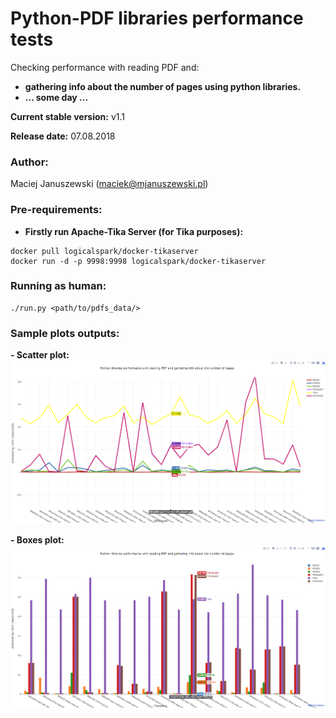 Python-PDF libraries performance tests
======================================
Checking performance with reading PDF and:
- **gathering info about the number of pages using python libraries.**
- **... some day ...**

**Current stable version:** v1.1

**Release date:** 07.08.2018

### Author:
Maciej Januszewski (maciek@mjanuszewski.pl)

### Pre-requirements:

* **Firstly run Apache-Tika Server (for Tika purposes):** 
```
docker pull logicalspark/docker-tikaserver
docker run -d -p 9998:9998 logicalspark/docker-tikaserver
```

### Running as human:
```
./run.py <path/to/pdfs_data/>
```


### Sample plots outputs:
**- Scatter plot:**
![Scatter plot generated by plotly](./sample_data/scatter.png)

**- Boxes plot:**
![Boxes plot generated by plotly](./sample_data/box.png)

